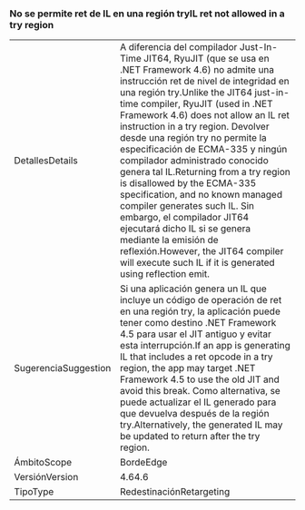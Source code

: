 ### <a name="il-ret-not-allowed-in-a-try-region"></a><span data-ttu-id="19385-101">No se permite ret de IL en una región try</span><span class="sxs-lookup"><span data-stu-id="19385-101">IL ret not allowed in a try region</span></span>

|   |   |
|---|---|
|<span data-ttu-id="19385-102">Detalles</span><span class="sxs-lookup"><span data-stu-id="19385-102">Details</span></span>|<span data-ttu-id="19385-103">A diferencia del compilador Just-In-Time JIT64, RyuJIT (que se usa en .NET Framework 4.6) no admite una instrucción ret de nivel de integridad en una región try.</span><span class="sxs-lookup"><span data-stu-id="19385-103">Unlike the JIT64 just-in-time compiler, RyuJIT (used in .NET Framework 4.6) does not allow an IL ret instruction in a try region.</span></span> <span data-ttu-id="19385-104">Devolver desde una región try no permite la especificación de ECMA-335 y ningún compilador administrado conocido genera tal IL.</span><span class="sxs-lookup"><span data-stu-id="19385-104">Returning from a try region is disallowed by the ECMA-335 specification, and no known managed compiler generates such IL.</span></span> <span data-ttu-id="19385-105">Sin embargo, el compilador JIT64 ejecutará dicho IL si se genera mediante la emisión de reflexión.</span><span class="sxs-lookup"><span data-stu-id="19385-105">However, the JIT64 compiler will execute such IL if it is generated using reflection emit.</span></span>|
|<span data-ttu-id="19385-106">Sugerencia</span><span class="sxs-lookup"><span data-stu-id="19385-106">Suggestion</span></span>|<span data-ttu-id="19385-107">Si una aplicación genera un IL que incluye un código de operación de ret en una región try, la aplicación puede tener como destino .NET Framework 4.5 para usar el JIT antiguo y evitar esta interrupción.</span><span class="sxs-lookup"><span data-stu-id="19385-107">If an app is generating IL that includes a ret opcode in a try region, the app may target .NET Framework 4.5 to use the old JIT and avoid this break.</span></span> <span data-ttu-id="19385-108">Como alternativa, se puede actualizar el IL generado para que devuelva después de la región try.</span><span class="sxs-lookup"><span data-stu-id="19385-108">Alternatively, the generated IL may be updated to return after the try region.</span></span>|
|<span data-ttu-id="19385-109">Ámbito</span><span class="sxs-lookup"><span data-stu-id="19385-109">Scope</span></span>|<span data-ttu-id="19385-110">Borde</span><span class="sxs-lookup"><span data-stu-id="19385-110">Edge</span></span>|
|<span data-ttu-id="19385-111">Versión</span><span class="sxs-lookup"><span data-stu-id="19385-111">Version</span></span>|<span data-ttu-id="19385-112">4.6</span><span class="sxs-lookup"><span data-stu-id="19385-112">4.6</span></span>|
|<span data-ttu-id="19385-113">Tipo</span><span class="sxs-lookup"><span data-stu-id="19385-113">Type</span></span>|<span data-ttu-id="19385-114">Redestinación</span><span class="sxs-lookup"><span data-stu-id="19385-114">Retargeting</span></span>|

